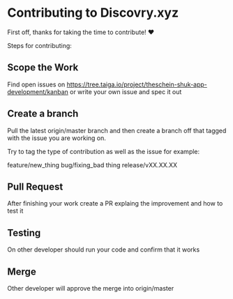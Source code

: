 # Contributing to Discovry.xyz

First off, thanks for taking the time to contribute! ❤️

Steps for contributing:

## Scope the Work

Find open issues on https://tree.taiga.io/project/theschein-shuk-app-development/kanban
or write your own issue and spec it out

## Create a branch

Pull the latest origin/master branch and then create a branch off that tagged with the issue you are working on.

Try to tag the type of contribution as well as the issue for example:

feature/new_thing
bug/fixing_bad thing
release/vXX.XX.XX

## Pull Request

After finishing your work create a PR explaing the improvement and how to test it

## Testing

On other developer should run your code and confirm that it works 

## Merge

Other developer will approve the merge into origin/master